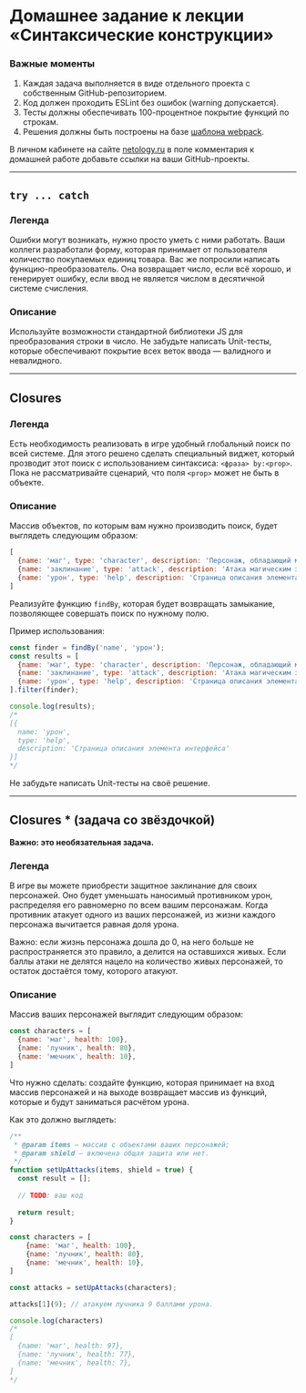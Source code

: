 # Домашнее задание к лекции «Синтаксические конструкции»

### **Важные моменты** 

1. Каждая задача выполняется в виде отдельного проекта с собственным GitHub-репозиторием.
2. Код должен проходить ESLint без ошибок (warning допускается).
3. Тесты должны обеспечивать 100-процентное покрытие функций по строкам.
4. Решения должны быть построены на базе [шаблона webpack](/ci-template).

В личном кабинете на сайте [netology.ru](http://netology.ru/) в поле комментария к домашней работе добавьте ссылки на ваши GitHub-проекты.

---

## `try ... catch`

### Легенда

Ошибки могут возникать, нужно просто уметь с ними работать. Ваши коллеги разработали форму, которая принимает от пользователя количество покупаемых единиц товара. Вас же попросили написать функцию-преобразователь. Она возвращает число, если всё хорошо, и генерирует ошибку, если ввод не является числом в десятичной системе счисления.

### Описание

Используйте возможности стандартной библиотеки JS для преобразования строки в число. Не забудьте написать Unit-тесты, которые обеспечивают покрытие всех веток ввода — валидного и невалидного.

---

##  Closures

### Легенда

Есть необходимость реализовать в игре удобный глобальный поиск по всей системе. Для этого решено сделать специальный виджет, который прозводит этот поиск с использованием синтаксиса: `<фраза> by:<prop>`. Пока не рассматривайте сценарий, что поля `<prop>` может не быть в объекте.

### Описание

Массив объектов, по которым вам нужно производить поиск, будет выглядеть следующим образом:
```javascript
[
  {name: 'маг', type: 'character', description: 'Персонаж, обладающий магическими способностями'},
  {name: 'заклинание', type: 'attack', description: 'Атака магическим заклинанием'},
  {name: 'урон', type: 'help', description: 'Страница описания элемента интерфейса'},
]
```

Реализуйте функцию `findBy`, которая будет возвращать замыкание, позволяющее совершать поиск по нужному полю.

Пример использования:
```javascript
const finder = findBy('name', 'урон');
const results = [
  {name: 'маг', type: 'character', description: 'Персонаж, обладающий магическими способностями'},
  {name: 'заклинание', type: 'attack', description: 'Атака магическим заклинанием'},
  {name: 'урон', type: 'help', description: 'Страница описания элемента интерфейса'},
].filter(finder);

console.log(results);
/*
[{
  name: 'урон',
  type: 'help',
  description: 'Страница описания элемента интерфейса'
}]
*/
```

Не забудьте написать Unit-тесты на своё решение.

---

## Closures * (задача со звёздочкой)

**Важно: это необязательная задача.**

### Легенда

В игре вы можете приобрести защитное заклинание для своих персонажей. Оно будет уменьшать наносимый противником урон, распределяя его равномерно по всем вашим персонажам. Когда противник атакует одного из ваших персонажей, из жизни каждого персонажа вычитается равная доля урона.

Важно: если жизнь персонажа дошла до 0, на него больше не распространяется это правило, а делится на оставшихся живых. Если баллы атаки не делятся нацело на количество живых персонажей, то остаток достаётся тому, которого атакуют.

### Описание

Массив ваших персонажей выглядит следующим образом:
```javascript
const characters = [
  {name: 'маг', health: 100},
  {name: 'лучник', health: 80},
  {name: 'мечник', health: 10},
]
```

Что нужно сделать: создайте функцию, которая принимает на вход массив персонажей и на выходе возвращает массив из функций, которые и будут заниматься расчётом урона.

Как это должно выглядеть:
```javascript
/**
 * @param items — массив с объектами ваших персонажей;
 * @param shield — включена общая защита или нет. 
 */
function setUpAttacks(items, shield = true) {
  const result = [];
    
  // TODO: ваш код
    
  return result; 
}

const characters = [
    {name: 'маг', health: 100},
    {name: 'лучник', health: 80},
    {name: 'мечник', health: 10},
]

const attacks = setUpAttacks(characters);

attacks[1](9); // атакуем лучника 9 баллами урона.

console.log(characters)
/*
[
  {name: 'маг', health: 97},
  {name: 'лучник', health: 77},
  {name: 'мечник', health: 7},
]
*/
```
